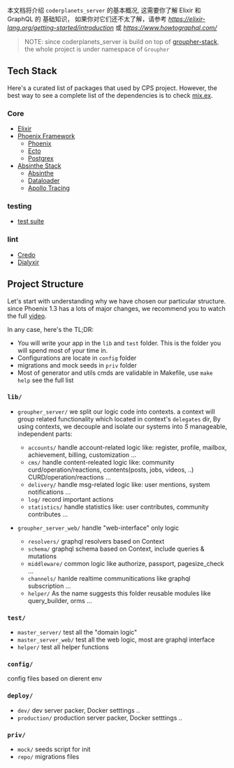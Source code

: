 
本文档将介绍 `coderplanets_server` 的基本概况, 这需要你了解 Elixir 和 GraphQL 的
基础知识， 如果你对它们还不太了解，请参考
*https://elixir-lang.org/getting-started/introduction* 或 *https://www.howtographql.com/*

> NOTE: since coderplanets_server is build on top of [groupher-stack](https://github.com/groupher-stack), the whole project is under namespace of `Groupher`

## Tech Stack

Here's a curated list of packages that used by CPS project. However, the best way to see a complete list of the dependencies is to check [mix.ex](https://github.com/coderplanets/coderplanets_server/blob/dev/mix.exs).

### Core

- [Elixir](https://github.com/elixir-lang/elixir)
- [Phoenix Framework](https://github.com/phoenixframework)
  - [Phoenix](https://github.com/phoenixframework/phoenix)
  - [Ecto](https://github.com/elixir-ecto/ecto)
  - [Postgrex](https://github.com/elixir-ecto/postgrex)
- [Absinthe Stack](https://github.com/absinthe-graphql)
  - [Absinthe](https://github.com/absinthe-graphql/absinthe)
  - [Dataloader](https://github.com/absinthe-graphql/dataloader)
  - [Apollo Tracing](https://github.com/sikanhe/apollo-tracing-elixir)

### testing
- [test suite](https://hexdocs.pm/phoenix/testing.html#content)

### lint

- [Credo](https://github.com/rrrene/credo)
- [Dialyxir](https://github.com/jeremyjh/dialyxir)



## Project Structure

Let's start with understanding why we have chosen our particular structure. since Phoenix 1.3 has a lots of major changes, we recommend you to watch the full [video](https://www.youtube.com/watch?v=tMO28ar0lW8).

In any case, here's the TL;DR:

- You will write your app in the `lib` and `test` folder. This is the folder you will spend most of your time in.
- Configurations are locate in `config` folder
- migrations and mock seeds in `priv` folder
- Most of generator and utils cmds are validable in Makefile, use `make help` see the full list

### `lib/`

- `groupher_server/`  we split our logic code into contexts. a context will group
  related functionality which located in context's `delegates` dir,  By using contexts, we decouple and isolate our systems into *5* manageable, independent parts:
  - `accounts/` handle account-related logic like: register, profile, mailbox, achievement, billing, customization ...
  - `cms/` handle content-releated logic like: community curd/operation/reactions, contents(posts, jobs, videos, ..) CURD/operation/reactions ...
  - `delivery/` handle msg-related logic like: user mentions, system notifications ...
  - `log/` record important actions
  - `statistics/` handle statistics like: user contributes, community contributes ...
  
- `groupher_server_web/` handle "web-interface" only logic
  - `resolvers/` graphql resolvers based on Context
  - `schema/` graphql schema based on Context, include queries & mutations
  - `middleware/` common logic like authorize, passport, pagesize_check ...
  - `channels/` hanlde realtime communitications like graphql subscription ...
  - `helper/` As the name suggests this folder reusable modules like query_builder, orms ...

### `test/`

- `master_server/` test all the "domain logic"
- `master_server_web/` test all the web logic, most are graphql interface
- `helper/` test all helper functions

### `config/`

config files based on dierent env

### `deploy/`

- `dev/` dev server packer, Docker setttings ..
- `production/` production server packer, Docker setttings ..

### `priv/`

- `mock/` seeds script for init
- `repo/` migrations files
